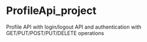 # ProfileApi_project
Profile API with login/logout API and authentication with GET/PUT/POST/PUT/DELETE operations
